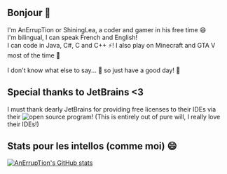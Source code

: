 ## Bonjour 🥖

I'm AnErrupTion or ShiningLea, a coder and gamer in his free time 😄<br/>
I'm bilingual, I can speak French and English!<br/>
I can code in Java, C#, C and C++ ⚡! I also play on Minecraft and GTA V most of the time 👯<br/>
<br/>
I don't know what else to say... 🤔 so just have a good day! 💬

## Special thanks to JetBrains <3

I must thank dearly JetBrains for providing free licenses to their IDEs via their ![open source program](https://jb.gg/OpenSourceSupport)! (This is entirely out of pure will, I really love their IDEs!)

## Stats pour les intellos (comme moi) 😄
[![AnErrupTion's GitHub stats](https://github-readme-stats.vercel.app/api?username=AnErrupTion&theme=synthwave&show_icons=true)](https://github.com/anuraghazra/github-readme-stats)
